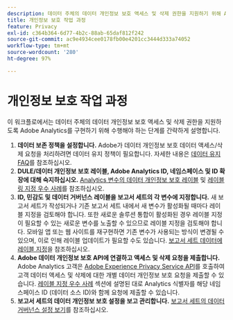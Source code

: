 ```yaml
---
description: 데이터 주체의 데이터 개인정보 보호 액세스 및 삭제 권한을 지원하기 위해 Adobe Analytics 구현을 활성화하는 절차에 대해 설명합니다.
title: 개인정보 보호 작업 과정
feature: Privacy
exl-id: c364b364-6d77-4b2c-88ab-65daf812f242
source-git-commit: ac9e4934cee0178fb00e4201cc3444d333a74052
workflow-type: tm+mt
source-wordcount: '280'
ht-degree: 97%

---
```


# 개인정보 보호 작업 과정

이 워크플로에서는 데이터 주체의 데이터 개인정보 보호 액세스 및 삭제 권한을 지원하도록 Adobe Analytics를 구현하기 위해 수행해야 하는 단계를 간략하게 설명합니다.

1. **데이터 보존 정책을 설정합니다.** Adobe가 데이터 개인정보 보호 데이터 액세스/삭제 요청을 처리하려면 데이터 유지 정책이 필요합니다.  자세한 내용은 [데이터 유지 FAQ](/help/technotes/data-retention.md)를 참조하십시오.
1. **DULE/데이터 개인정보 보호 레이블, Adobe Analytics ID, 네임스페이스 및 ID 확장에 대해 숙지하십시오.** [Analytics 변수의 데이터 개인정보 보호 레이블](/help/admin/c-data-governance/gdpr-labels.md) 및 [레이블링 지정 우수 사례](/help/admin/c-data-governance/gdpr-analytics-ids.md)를 참조하십시오.
1. **ID, 민감도 및 데이터 거버넌스 레이블을 보고서 세트의 각 변수에 지정합니다.** 새 보고서 세트가 작성되거나 기존 보고서 세트 내에서 새 변수가 활성화될 때마다 레이블 지정을 검토해야 합니다. 또한 새로운 솔루션 통합이 활성화된 경우 레이블 지정이 필요할 수 있는 새로운 변수를 노출할 수 있으므로 레이블 지정을 검토해야 합니다. 모바일 앱 또는 웹 사이트를 재구현하면 기존 변수가 사용되는 방식이 변경될 수 있으며, 이로 인해 레이블 업데이트가 필요할 수도 있습니다. [보고서 세트 데이터에 레이블 지정](/help/admin/c-data-governance/gdpr-setup-reportsuite.md)을 참조하십시오.
1. **Adobe 데이터 개인정보 보호 API에 연결하고 액세스 및 삭제 요청을 제출합니다.** Adobe Analytics 고객은 [Adobe Experience Privacy Service API](https://experienceleague.adobe.com/docs/experience-platform/privacy/api/overview.html)를 호출하여 고객 데이터 액세스 및 삭제에 대한 개별 데이터 개인정보 보호 요청을 제출할 수 있습니다. [레이블 지정 우수 사례](/help/admin/c-data-governance/gdpr-analytics-ids.md) 섹션에 설명된 대로 Analytics 식별자를 해당 네임스페이스 ID (데이터 소스 ID)와 함께 요청에 제출할 수 있습니다.
1. **보고서 세트의 데이터 개인정보 보호 설정을 보고 관리합니다.** [보고서 세트의 데이터 거버넌스 설정 보기](/help/admin/c-data-governance/gdpr-view-settings.md)를 참조하십시오.
